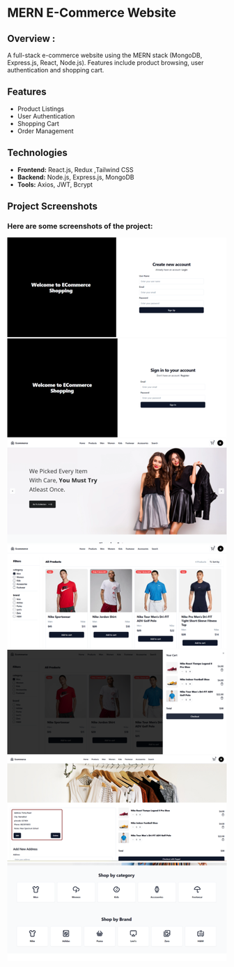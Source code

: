 # MERN E-Commerce Website

## Overview :

A full-stack e-commerce website using the MERN stack (MongoDB, Express.js, React, Node.js). Features include product browsing, user authentication and shopping cart.

## Features

- Product Listings
- User Authentication
- Shopping Cart
- Order Management

## Technologies

- **Frontend:** React.js, Redux ,Tailwind CSS
- **Backend:** Node.js, Express.js, MongoDB
- **Tools:** Axios, JWT, Bcrypt

## Project Screenshots

### Here are some screenshots of the project:
![SS 1](screenshots/image1.png)
![SS 2](screenshots/image2.png)
![SS 3](screenshots/image3.png)
![SS 4](screenshots/image4.png)
![SS 5](screenshots/image5.png)
![SS 6](screenshots/image6.png)
![SS 7](screenshots/image7.png)



